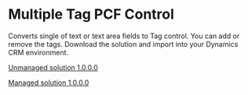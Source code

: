 # Multiple Tag PCF Control 
Converts single of text or text area fields to Tag control. You can add or remove the tags.
Download the solution and import into your Dynamics CRM environment.

[Unmanaged solution 1.0.0.0](/Solution/TagControlPCF_1_0_0_0.zip)

[Managed solution 1.0.0.0](/Solution/TagControlPCF_1_0_0_0_managed.zip)
